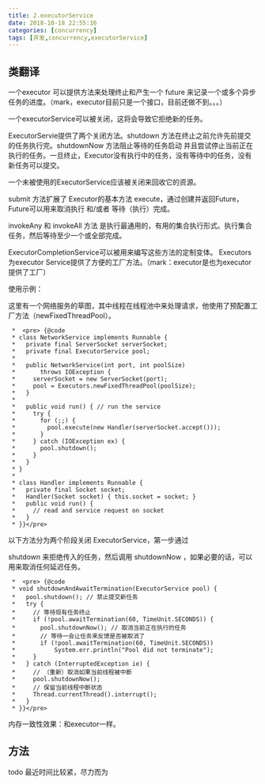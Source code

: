 ```yaml
---
title: 2.executorService
date: 2018-10-18 22:55:16
categories: [concurrency]
tags: [并发,concurrency,executorService]
---
```


## 类翻译

一个executor 可以提供方法来处理终止和产生一个 future 来记录一个或多个异步任务的进度。（mark，executor目前只是一个接口，目前还做不到。。。）

一个executorService可以被关闭，这将会导致它拒绝新的任务。

ExecutorServie提供了两个关闭方法。shutdown 方法在终止之前允许先前提交的任务执行完。shutdownNow 方法阻止等待的任务启动 并且尝试停止当前正在执行的任务。一旦终止，Executor没有执行中的任务，没有等待中的任务，没有新任务可以提交。
<!--more-->

一个未被使用的ExecutorService应该被关闭来回收它的资源。

submit 方法扩展了 Executor的基本方法 execute，通过创建并返回Future，Future可以用来取消执行 和/或者 等待（执行）完成。

invokeAny 和 invokeAll 方法 是执行最通用的，有用的集合执行形式。执行集合任务，然后等待至少一个或全部完成。

ExecutorCompletionService可以被用来编写这些方法的定制变体。
Executors 为executor Service提供了方便的工厂方法。（mark：executor是也为executor提供了工厂）

使用示例：

这里有一个网络服务的草图，其中线程在线程池中来处理请求，他使用了预配置工厂方法（newFixedThreadPool）。

```
 *  <pre> {@code
 * class NetworkService implements Runnable {
 *   private final ServerSocket serverSocket;
 *   private final ExecutorService pool;
 *
 *   public NetworkService(int port, int poolSize)
 *       throws IOException {
 *     serverSocket = new ServerSocket(port);
 *     pool = Executors.newFixedThreadPool(poolSize);
 *   }
 *
 *   public void run() { // run the service
 *     try {
 *       for (;;) {
 *         pool.execute(new Handler(serverSocket.accept()));
 *       }
 *     } catch (IOException ex) {
 *       pool.shutdown();
 *     }
 *   }
 * }
 *
 * class Handler implements Runnable {
 *   private final Socket socket;
 *   Handler(Socket socket) { this.socket = socket; }
 *   public void run() {
 *     // read and service request on socket
 *   }
 * }}</pre>
```


以下方法分为两个阶段关闭 ExecutorService，第一步通过 

shutdown 来拒绝传入的任务，然后调用 shutdownNow ，如果必要的话，可以用来取消任何延迟任务。

```
 *  <pre> {@code
 * void shutdownAndAwaitTermination(ExecutorService pool) {
 *   pool.shutdown(); // 禁止提交新任务
 *   try {
 *     // 等待现有任务终止
 *     if (!pool.awaitTermination(60, TimeUnit.SECONDS)) {
 *       pool.shutdownNow(); // 取消当前正在执行的任务
 *       // 等待一会让任务来反馈是否被取消了
 *       if (!pool.awaitTermination(60, TimeUnit.SECONDS))
 *           System.err.println("Pool did not terminate");
 *     }
 *   } catch (InterruptedException ie) {
 *     // （重新）取消如果当前线程被中断
 *     pool.shutdownNow();
 *     // 保留当前线程中断状态
 *     Thread.currentThread().interrupt();
 *   }
 * }}</pre>
```

内存一致性效果：和executor一样。

## 方法

todo 最近时间比较紧，尽力而为

